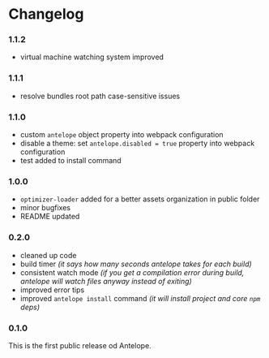 # Changelog

### 1.1.2
- virtual machine watching system improved

### 1.1.1
- resolve bundles root path case-sensitive issues

### 1.1.0
- custom `antelope` object property into webpack configuration 
- disable a theme: set `antelope.disabled = true` property into webpack configuration 
- test added to install command 

### 1.0.0
- `optimizer-loader` added for a better assets organization in public folder
- minor bugfixes
- README updated 

### 0.2.0
- cleaned up code
- build timer *(it says how many seconds antelope takes for each build)*
- consistent watch mode *(if you get a compilation error during build, antelope will watch files anyway instead of exiting)*
- improved error tips 
- improved `antelope install` command *(it will install project and core `npm` deps)*

### 0.1.0
This is the first public release od Antelope.
